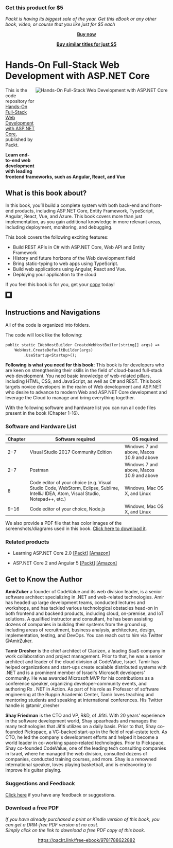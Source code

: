
### Get this product for $5

<i>Packt is having its biggest sale of the year. Get this eBook or any other book, video, or course that you like just for $5 each</i>


<b><p align='center'>[Buy now](https://packt.link/9781788622882)</p></b>


<b><p align='center'>[Buy similar titles for just $5](https://subscription.packtpub.com/search)</p></b>


# Hands-On Full-Stack Web Development with ASP.NET Core

<a href="https://www.packtpub.com/web-development/hands-full-stack-web-development-aspnet-core?utm_source=github&utm_medium=repository&utm_campaign=9781788622882"><img src="https://www.packtpub.com/sites/default/files/B09048.png" alt="Hands-On Full-Stack Web Development with ASP.NET Core" height="256px" align="right"></a>

This is the code repository for [Hands-On Full-Stack Web Development with ASP.NET Core](https://www.packtpub.com/web-development/hands-full-stack-web-development-aspnet-core?utm_source=github&utm_medium=repository&utm_campaign=9781788622882), published by Packt.

**Learn end-to-end web development with leading frontend frameworks, such as Angular, React, and Vue**

## What is this book about?
In this book, you’ll build a complete system with both back-end and front-end products, including ASP.NET Core, Entity Framework, TypeScript, Angular, React, Vue, and Azure. This book covers more than just implementation, as you gain additional knowledge in more relevant areas, including deployment, monitoring, and debugging.

This book covers the following exciting features:
* Build REST APIs in C# with ASP.NET Core, Web API and Entity Framework
* History and future horizons of the Web development field
* Bring static-typing to web apps using TypeScript.
* Build web applications using Angular, React and Vue.
* Deploying your application to the cloud

If you feel this book is for you, get your [copy](https://www.amazon.com/dp/178862288X) today!

<a href="https://www.packtpub.com/?utm_source=github&utm_medium=banner&utm_campaign=GitHubBanner"><img src="https://raw.githubusercontent.com/PacktPublishing/GitHub/master/GitHub.png" 
alt="https://www.packtpub.com/" border="5" /></a>

## Instructions and Navigations
All of the code is organized into folders.

The code will look like the following:
```
public static IWebHostBuilder CreateWebHostBuiler(string[] args) =>
    WebHost.CreateDefaultBuilder(args)
        .UseStartup<Startup>();
```

**Following is what you need for this book:**
This book is for developers who are keen on strengthening their skills in the field of cloud-based full-stack web development. You need basic knowledge of web-related pillars, including HTML, CSS, and JavaScript, as well as C# and REST.
This book targets novice developers in the realm of Web development and ASP.NET who desire to advance to modern Web and ASP.NET Core development and leverage the Cloud to manage and bring everything together.

With the following software and hardware list you can run all code files present in the book (Chapter 1-16).
### Software and Hardware List
| Chapter | Software required | OS required |
| -------- | ------------------------------------ | ----------------------------------- |
| 2-7 | Visual Studio 2017 Community Edition | Windows 7 and above, Macos 10.9 and above |
| 2-7 | Postman | Windows 7 and above, Macos 10.9 and above |
| 8 | Code editor of your choice (e.g. Visual Studio Code, WebStorm, Eclipse, Sublime, IntelliJ IDEA, Atom,  Visual Studio, Notepad++, etc.) | Windows, Mac OS X, and Linux  |
| 9-16 | Code editor of your choice, Node.js | Windows, Mac OS X, and Linux  |


We also provide a PDF file that has color images of the screenshots/diagrams used in this book. [Click here to download it](https://www.packtpub.com/sites/default/files/downloads/9781788622882_ColorImages.pdf).

### Related products
* Learning ASP.NET Core 2.0 [[Packt]](https://www.packtpub.com/application-development/learning-aspnet-core-20?utm_source=github&utm_medium=repository&utm_campaign=9781788476638 ) [[Amazon]](https://www.amazon.com/dp/1788476638)

*  ASP.NET Core 2 and Angular 5 [[Packt]](https://www.packtpub.com/application-development/aspnet-core-2-and-angular-5?utm_source=github&utm_medium=repository&utm_campaign=) [[Amazon]](https://www.amazon.com/dp/1788293606)


## Get to Know the Author
**AmirZuker**
a founder of CodeValue and its web division leader, is a senior software architect specializing in .NET and web-related technologies. Amir has headed up large development teams, conducted lectures and workshops, and has tackled various technological obstacles head-on in both frontend and backend products, including cloud, on-premise, and IoT solutions. A qualified instructor and consultant, he has been assisting dozens of companies in building their systems from the ground up, including areas of recruitment, business analysis, architecture, design, implementation, testing, and DevOps.
You can reach out to him via Twitter @AmirZuker.

**Tamir Dresher**
is the chief architect of Clarizen, a leading SaaS company in work collaboration and project management. Prior to that, he was a senior architect and leader of the cloud division at CodeValue, Israel. Tamir has helped organizations and start-ups create scalable distributed systems with .NET and is a prominent member of Israel's Microsoft developers' community. He was awarded Microsoft MVP for his contributions as a conference speaker, organizing developer-community events, and authoring Rx . NET in Action. As part of his role as Professor of software engineering at the Ruppin Academic Center, Tamir loves teaching and mentoring students and speaking at international conferences. His Twitter handle is @tamir_dresher

**Shay Friedman**
is the CTO and VP, R&D, of Jifiti. With 20 years' experience in the software development world, Shay spearheads and manages the many technologies that Jifiti utilizes on a daily basis. Prior to that, Shay co-founded Pickspace, a VC-backed start-up in the field of real-estate tech. As CTO, he led the company's development efforts and helped it become a world leader in co-working space-related technologies. Prior to Pickspace, Shay co-founded CodeValue, one of the leading tech consulting companies in Israel, where he managed the web division, consulted dozens of companies, conducted training courses, and more. 
Shay is a renowned international speaker, loves playing basketball, and is endeavoring to improve his guitar playing.



### Suggestions and Feedback
[Click here](https://docs.google.com/forms/d/e/1FAIpQLSdy7dATC6QmEL81FIUuymZ0Wy9vH1jHkvpY57OiMeKGqib_Ow/viewform) if you have any feedback or suggestions.


### Download a free PDF

 <i>If you have already purchased a print or Kindle version of this book, you can get a DRM-free PDF version at no cost.<br>Simply click on the link to download a free PDF copy of this book.</i>
<p align="center"> <a href="https://packt.link/free-ebook/9781788622882">https://packt.link/free-ebook/9781788622882 </a> </p>